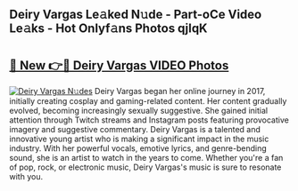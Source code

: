## Deiry Vargas Le𝚊ked N𝚞de - Part-oCe Video Le𝚊ks - Hot Onlyf𝚊ns Photos qjIqK

# <h2><a href="http://ac38313.deff.icu/?id=Deiry+Vargas">🔗 New 👉🔴 Deiry Vargas VIDEO Photos</a></h2>

[![Deiry Vargas N𝚞des](https://i.imgur.com/rIISA9y.gif)](http://ac38313.deff.icu/?id=Deiry+Vargas)
Deiry Vargas began her online journey in 2017, initially creating cosplay and gaming-related content. Her content gradually evolved, becoming increasingly sexually suggestive. She gained initial attention through Twitch streams and Instagram posts featuring provocative imagery and suggestive commentary. Deiry Vargas is a talented and innovative young artist who is making a significant impact in the music industry. With her powerful vocals, emotive lyrics, and genre-bending sound, she is an artist to watch in the years to come. Whether you're a fan of pop, rock, or electronic music, Deiry Vargas's music is sure to resonate with you.
